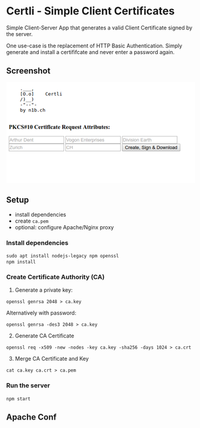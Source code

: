 # Certli - Simple Client Certificates

Simple Client-Server App that generates a valid Client Certificate signed by the server.

One use-case is the replacement of HTTP Basic Authentication. Simply generate and install a certififcate and never enter a password again.

## Screenshot
![Alt text](screenie.png?raw=true "Screenie")

## Setup
- install dependencies
- create `ca.pem`
- optional: configure Apache/Nginx proxy


### Install dependencies
```
sudo apt install nodejs-legacy npm openssl
npm install
```

### Create Certificate Authority (CA)

1. Generate a private key:
```
openssl genrsa 2048 > ca.key
```

Alternatively with password:
```
openssl genrsa -des3 2048 > ca.key
```

2. Generate CA Certificate
```
openssl req -x509 -new -nodes -key ca.key -sha256 -days 1024 > ca.crt
```

3. Merge CA Certificate and Key
```
cat ca.key ca.crt > ca.pem
```

### Run the server
```
npm start
```

## Apache Conf